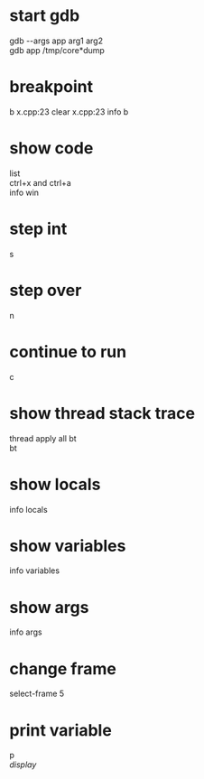 # start gdb
gdb --args app arg1 arg2  
gdb app /tmp/core*dump

# breakpoint
b x.cpp:23
clear x.cpp:23
info b

# show code
list  
ctrl+x and ctrl+a  
info win  

# step int
s

# step over
n

# continue to run
c

# show thread stack trace
thread apply all bt  
bt

# show locals
info locals

# show variables
info variables

# show args
info args

# change frame
select-frame 5

# print variable
p <var>  
display <var>
